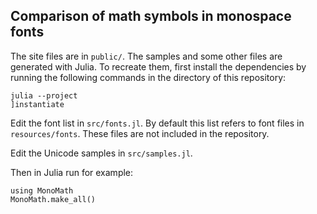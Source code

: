 ## Comparison of math symbols in monospace fonts

The site files are in `public/`. The samples and some other files are generated
with Julia. To recreate them, first install the dependencies by running the
following commands in the directory of this repository:

```
julia --project
]instantiate
```

Edit the font list in `src/fonts.jl`. By default this list refers to font files
in `resources/fonts`. These files are not included in the repository.

Edit the Unicode samples in `src/samples.jl`.

Then in Julia run for example:

```
using MonoMath
MonoMath.make_all()
```
